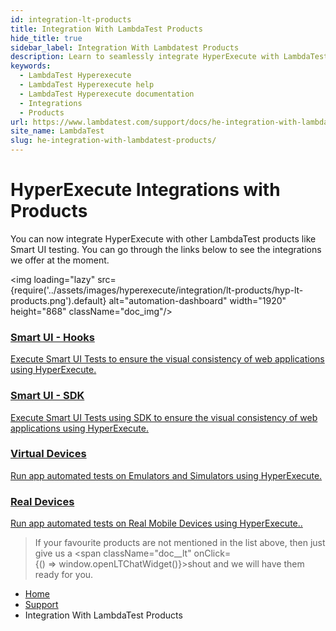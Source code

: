 ```yaml
---
id: integration-lt-products
title: Integration With LambdaTest Products
hide_title: true
sidebar_label: Integration With Lambdatest Products
description: Learn to seamlessly integrate HyperExecute with LambdaTest products like Smart UI Testing for enhanced and efficient testing experiences!
keywords:
  - LambdaTest Hyperexecute
  - LambdaTest Hyperexecute help
  - LambdaTest Hyperexecute documentation
  - Integrations
  - Products
url: https://www.lambdatest.com/support/docs/he-integration-with-lambdatest-products/
site_name: LambdaTest
slug: he-integration-with-lambdatest-products/
---
```


<script type="application/ld+json"
      dangerouslySetInnerHTML={{ __html: JSON.stringify({
       "@context": "https://schema.org",
        "@type": "BreadcrumbList",
        "itemListElement": [{
          "@type": "ListItem",
          "position": 1,
          "name": "Home",
          "item": "https://www.lambdatest.com"
        },{
          "@type": "ListItem",
          "position": 2,
          "name": "Support",
          "item": "https://www.lambdatest.com/support/docs/"
        },{
          "@type": "ListItem",
          "position": 3,
          "name": "Integration with LambdaTest Products",
          "item": "https://www.lambdatest.com/support/docs/he-integration-with-lambdatest-products/"
        }]
      })
    }}
></script>

# HyperExecute Integrations with Products

You can now integrate HyperExecute with other LambdaTest products like Smart UI testing. You can go through the links below to see the integrations we offer at the moment. 

<img loading="lazy" src={require('../assets/images/hyperexecute/integration/lt-products/hyp-lt-products.png').default} alt="automation-dashboard"  width="1920" height="868" className="doc_img"/>

<div className="support_main">
  
  <a href = "/support/docs/smart-ui-testing/">
  <div className="support_inners">
    <h3>Smart UI - Hooks</h3>
    <p>Execute Smart UI Tests to ensure the visual consistency of web applications using HyperExecute.</p>
  </div>
  </a>

  <a href = "/support/docs/smart-ui-testing/">
  <div className="support_inners">
    <h3>Smart UI - SDK</h3>
    <p>Execute Smart UI Tests using SDK to ensure the visual consistency of web applications using HyperExecute.</p>
  </div>
  </a>
  
  <a href = "/support/docs/hyperexecute-integration-with-virtual-devices/">
  <div className="support_inners">
    <h3>Virtual Devices</h3>
    <p>Run app automated tests on Emulators and Simulators using HyperExecute.</p>
  </div>
  </a>

  <a href = "/support/docs/real-devices-integration-with-hyperexecute/">
  <div className="support_inners">
    <h3>Real Devices</h3>
    <p>Run app automated tests on Real Mobile Devices using HyperExecute..</p>
  </div>
  </a>

</div>

>If your favourite products are not mentioned in the list above, then just give us a <span className="doc__lt" onClick={() => window.openLTChatWidget()}>shout</span> and we will have them ready for you.

<nav aria-label="breadcrumbs">
  <ul className="breadcrumbs">
    <li className="breadcrumbs__item">
      <a className="breadcrumbs__link" target="_self" href="https://www.lambdatest.com">
        Home
      </a>
    </li>
    <li className="breadcrumbs__item">
      <a className="breadcrumbs__link" target="_self" href="https://www.lambdatest.com/support/docs/">
        Support
      </a>
    </li>
    <li className="breadcrumbs__item breadcrumbs__item--active">
      <span className="breadcrumbs__link">
       Integration With LambdaTest Products
      </span>
    </li>
  </ul>
</nav>